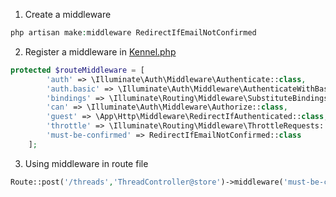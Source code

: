 1. Create a middleware
```php
php artisan make:middleware RedirectIfEmailNotConfirmed
```

2. Register a middleware in [Kennel.php](../app/Http/Kernel.php)
```php
protected $routeMiddleware = [
        'auth' => \Illuminate\Auth\Middleware\Authenticate::class,
        'auth.basic' => \Illuminate\Auth\Middleware\AuthenticateWithBasicAuth::class,
        'bindings' => \Illuminate\Routing\Middleware\SubstituteBindings::class,
        'can' => \Illuminate\Auth\Middleware\Authorize::class,
        'guest' => \App\Http\Middleware\RedirectIfAuthenticated::class,
        'throttle' => \Illuminate\Routing\Middleware\ThrottleRequests::class,
        'must-be-confirmed' => RedirectIfEmailNotConfirmed::class
    ];
```

3. Using middleware in route file 
```php
Route::post('/threads','ThreadController@store')->middleware('must-be-confirmed');
```